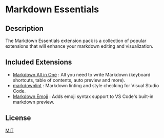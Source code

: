 # Markdown Essentials

## Description

The Markdown Essentials extension pack is a collection of popular extensions that will enhance your markdown editing and visualization.

## Included Extensions

- [Markdown All in One](https://marketplace.visualstudio.com/items?itemName=yzhang.markdown-all-in-one) : All you need to write Markdown (keyboard shortcuts, table of contents, auto preview and more).
- [markdownlint](https://marketplace.visualstudio.com/items?itemName=DavidAnson.vscode-markdownlint) : Markdown linting and style checking for Visual Studio Code.
- [Markdown Emoji](https://marketplace.visualstudio.com/items?itemName=bierner.markdown-emoji) : Adds emoji syntax support to VS Code's built-in markdown preview.

## License

[MIT](https://mit-license.org/)
